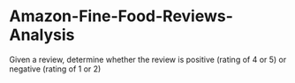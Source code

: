 # Amazon-Fine-Food-Reviews-Analysis
Given a review, determine whether the review is positive (rating of 4 or   5) or negative (rating of 1 or 2) 
